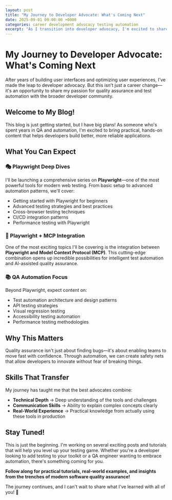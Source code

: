 ```yaml
---
layout: post
title: "My Journey to Developer Advocate: What's Coming Next"
date: 2025-09-01 09:00:00 +0000
categories: career development advocacy testing automation
excerpt: "As I transition into developer advocacy, I'm excited to share my expertise in QA automation and testing. Get ready for deep dives into Playwright, MCP integration, and modern testing strategies!"
---
```


# My Journey to Developer Advocate: What's Coming Next

After years of building user interfaces and optimizing user experiences, I've made the leap to developer advocacy. But this isn't just a career change—it's an opportunity to share my passion for quality assurance and test automation with the broader developer community.

## Welcome to My Blog!

This blog is just getting started, but I have big plans! As someone who's spent years in QA and automation, I'm excited to bring practical, hands-on content that helps developers build better, more reliable applications.

## What You Can Expect

### 🎭 Playwright Deep Dives

I'll be launching a comprehensive series on **Playwright**—one of the most powerful tools for modern web testing. From basic setup to advanced automation patterns, we'll cover:

- Getting started with Playwright for beginners
- Advanced testing strategies and best practices
- Cross-browser testing techniques
- CI/CD integration patterns
- Performance testing with Playwright

### 🤖 Playwright + MCP Integration

One of the most exciting topics I'll be covering is the integration between **Playwright and Model Context Protocol (MCP)**. This cutting-edge combination opens up incredible possibilities for intelligent test automation and AI-assisted quality assurance.

### 📚 QA Automation Focus

Beyond Playwright, expect content on:

- Test automation architecture and design patterns
- API testing strategies
- Visual regression testing
- Accessibility testing automation
- Performance testing methodologies

## Why This Matters

Quality assurance isn't just about finding bugs—it's about enabling teams to move fast with confidence. Through automation, we can create safety nets that allow developers to innovate without fear of breaking things.

## Skills That Transfer

My journey has taught me that the best advocates combine:

- **Technical Depth** → Deep understanding of the tools and challenges
- **Communication Skills** → Ability to explain complex concepts clearly
- **Real-World Experience** → Practical knowledge from actually using these tools in production

## Stay Tuned!

This is just the beginning. I'm working on several exciting posts and tutorials that will help you level up your testing game. Whether you're a developer looking to add testing to your toolkit or a QA engineer wanting to embrace automation, there's something coming for you.

**Follow along for practical tutorials, real-world examples, and insights from the trenches of modern software quality assurance!**

The journey continues, and I can't wait to share what I've learned with all of you! 🚀
